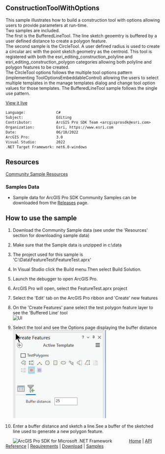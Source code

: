 ## ConstructionToolWithOptions

<!-- TODO: Write a brief abstract explaining this sample -->
This sample illustrates how to build a construction tool with options allowing users to provide parameters at run-time.    
Two samples are included.  
The first is the BufferedLineTool.  The line sketch geoemtry is buffered by a user defined distance to create a polygon feature.  
The second sample is the CircleTool.  A user defined radius is used to create a circular arc with the point sketch geometry as the centroid.  This tool is registered with both the esri_editing_construction_polyline and esri_editing_construction_polygon categories allowing both polyline and polygon features to be created.  
The CircleTool options follows the multiple tool options pattern (implementing ToolOptionsEmbeddableControl) allowing the users to select multiple templates in the manage templates dialog and change tool option values for those templates. The BufferedLineTool sample follows the single use pattern.  
  


<a href="https://pro.arcgis.com/en/pro-app/sdk/" target="_blank">View it live</a>

<!-- TODO: Fill this section below with metadata about this sample-->
```
Language:              C#
Subject:               Editing
Contributor:           ArcGIS Pro SDK Team <arcgisprosdk@esri.com>
Organization:          Esri, https://www.esri.com
Date:                  06/10/2022
ArcGIS Pro:            3.0
Visual Studio:         2022
.NET Target Framework: net6.0-windows
```

## Resources

[Community Sample Resources](https://github.com/Esri/arcgis-pro-sdk-community-samples#resources)

### Samples Data

* Sample data for ArcGIS Pro SDK Community Samples can be downloaded from the [Releases](https://github.com/Esri/arcgis-pro-sdk-community-samples/releases) page.  

## How to use the sample
<!-- TODO: Explain how this sample can be used. To use images in this section, create the image file in your sample project's screenshots folder. Use relative url to link to this image using this syntax: ![My sample Image](FacePage/SampleImage.png) -->
1. Download the Community Sample data (see under the 'Resources' section for downloading sample data)  
1. Make sure that the Sample data is unzipped in c:\data  
1. The project used for this sample is 'C:\Data\FeatureTest\FeatureTest.aprx'  
1. In Visual Studio click the Build menu.Then select Build Solution.  
1. Launch the debugger to open ArcGIS Pro.  
1. ArcGIS Pro will open, select the FeatureTest.aprx project  
1. Select the 'Edit' tab on the ArcGIS Pro ribbon and 'Create' new features  
1. On the 'Create Features' pane select the test polygon feature layer to see the 'Buffered Line' tool  
![UI](Screenshots/ConstructionToolOptions_1.png)        
  
1. Select the tool and see the Options page displaying the buffer distance  
![UI](Screenshots/ConstructionToolOptions_2.png)        
  
1. Enter a buffer distance and sketch a line.See a buffer of the sketched line used to generate a new polygon feature.  
  


<!-- End -->

&nbsp;&nbsp;&nbsp;&nbsp;&nbsp;&nbsp;<img src="https://esri.github.io/arcgis-pro-sdk/images/ArcGISPro.png"  alt="ArcGIS Pro SDK for Microsoft .NET Framework" height = "20" width = "20" align="top"  >
&nbsp;&nbsp;&nbsp;&nbsp;&nbsp;&nbsp;&nbsp;&nbsp;&nbsp;&nbsp;&nbsp;&nbsp;
[Home](https://github.com/Esri/arcgis-pro-sdk/wiki) | <a href="https://pro.arcgis.com/en/pro-app/latest/sdk/api-reference" target="_blank">API Reference</a> | [Requirements](https://github.com/Esri/arcgis-pro-sdk/wiki#requirements) | [Download](https://github.com/Esri/arcgis-pro-sdk/wiki#installing-arcgis-pro-sdk-for-net) | <a href="https://github.com/esri/arcgis-pro-sdk-community-samples" target="_blank">Samples</a>
